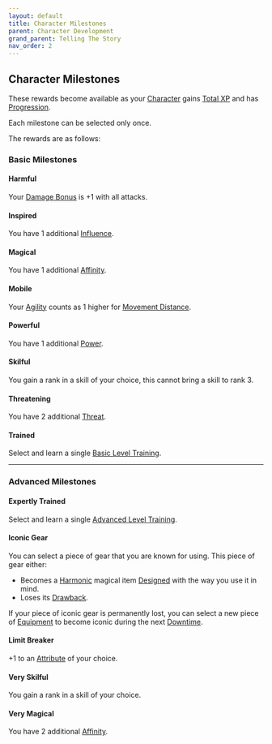 ```yaml
---
layout: default
title: Character Milestones
parent: Character Development
grand_parent: Telling The Story
nav_order: 2
---
```

## Character Milestones
These rewards become available as your [Character](Terminology#Character) gains [Total XP](Stats#Total%20XP) and has [Progression](Character-Development#Progression).

Each milestone can be selected only once.

The rewards are as follows:

### Basic Milestones

#### Harmful
Your [Damage Bonus](Weapons#Damage%20Bonus) is +1 with all attacks.

#### Inspired
You have 1 additional [Influence](Stats#Influence).

#### Magical
You have 1 additional [Affinity](Stats#Affinity).
#### Mobile
Your [Agility](Agility) counts as 1 higher for [Movement Distance](Stats#Movement%20Distance).

#### Powerful
You have 1 additional [Power](Stats#Power).

#### Skilful
You gain a rank in a skill of your choice, this cannot bring a skill to rank 3.

#### Threatening
You have 2 additional [Threat](Stats#Threat).

#### Trained
Select and learn a single [Basic Level Training](Character-Development#Basic%20Level%20Training).




---

### Advanced Milestones

#### Expertly Trained
Select and learn a single [Advanced Level Training](Character-Development#Advanced%20Level%20Training).

#### Iconic Gear
You can select a piece of gear that you are known for using. This piece of gear either:
* Becomes a [Harmonic](Magic-Items#Harmonic) magical item [Designed](Magic-Items#Designing%20Magic%20Items) with the way you use it in mind.
* Loses its [Drawback](Magic-Items#Drawback).

If your piece of iconic gear is permanently lost, you can select a new piece of [Equipment](Equipment) to become iconic during the next [Downtime](Telling-The-Story#Downtime).

#### Limit Breaker
+1 to an [Attribute](Stats#Attributes) of your choice.
#### Very Skilful
You gain a rank in a skill of your choice.

#### Very Magical
You have 2 additional [Affinity](Stats#Affinity).
